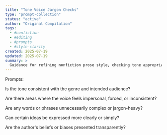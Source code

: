 ```yaml
---
title: "Tone Voice Jargon Checks"
type: "prompt-collection"
status: "active"
author: "Original Compilation"
tags:
  - #nonfiction
  - #editing
  - #prompts
  - #style-clarity
created: 2025-07-19
updated: 2025-07-19
summary: >
  Guidance for refining nonfiction prose style, checking tone appropriateness, voice consistency, and reducing jargon.
---
```


<!-- PROMPTS GO HERE -->

Prompts:

Is the tone consistent with the genre and intended audience?

Are there areas where the voice feels impersonal, forced, or inconsistent?

Are any words or phrases unnecessarily complex or jargon-heavy?

Can certain ideas be expressed more clearly or simply?

Are the author's beliefs or biases presented transparently?